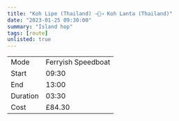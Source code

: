```yaml
---
title: "Koh Lipe (Thailand) ⇢🚤⇢ Koh Lanta (Thailand)"
date: "2023-01-25 09:30:00"
summary: "Island hop"
tags: [route]
unlisted: true
---
```


|  |   |
|---|---|
| Mode | Ferryish Speedboat  |
| Start | 09:30  |
| End | 13:00  |
| Duration | 03:30 |
| Cost | £84.30 |